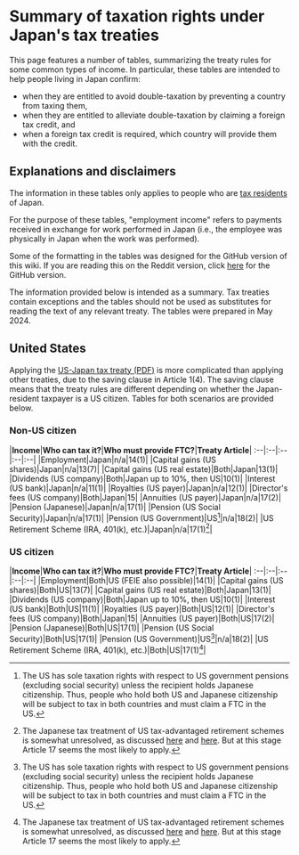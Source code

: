 # Summary of taxation rights under Japan's tax treaties

This page features a number of tables, summarizing the treaty rules for some common types of income. In particular, these tables are intended to help people living in Japan confirm:

- when they are entitled to avoid double-taxation by preventing a country from taxing them, 
- when they are entitled to alleviate double-taxation by claiming a foreign tax credit, and
- when a foreign tax credit is required, which country will provide them with the credit.

## Explanations and disclaimers

The information in these tables only applies to people who are [tax residents](https://japanfinance.github.io/tax/income/#tax-residency) of Japan.

For the purpose of these tables, "employment income" refers to payments received in exchange for work performed in Japan (i.e., the employee was physically in Japan when the work was performed).

Some of the formatting in the tables was designed for the GitHub version of this wiki. If you are reading this on the Reddit version, click [here](https://japanfinance.github.io/tax/income/treatytables) for the GitHub version.

The information provided below is intended as a summary. Tax treaties contain exceptions and the tables should not be used as substitutes for reading the text of any relevant treaty. The tables were prepared in May 2024.

## United States

Applying the [US-Japan tax treaty (PDF)](https://www.mof.go.jp/tax_policy/summary/international/tax_convention/USA_ST_en.pdf) is more complicated than applying other treaties, due to the saving clause in Article 1(4). The saving clause means that the treaty rules are different depending on whether the Japan-resident taxpayer is a US citizen. Tables for both scenarios are provided below.

### Non-US citizen

|**Income**|**Who can tax it?**|**Who must provide FTC?**|**Treaty Article**|
:--|:--|:--|:--|:--|
|Employment|Japan|n/a|14(1)|
|Capital gains (US shares)|Japan|n/a|13(7)|
|Capital gains (US real estate)|Both|Japan|13(1)|
|Dividends (US company)|Both|Japan up to 10%, then US|10(1)|
|Interest (US bank)|Japan|n/a|11(1)|
|Royalties (US payer)|Japan|n/a|12(1)|
|Director's fees (US company)|Both|Japan|15|
|Annuities (US payer)|Japan|n/a|17(2)|
|Pension (Japanese)|Japan|n/a|17(1)|
|Pension (US Social Security)|Japan|n/a|17(1)|
|Pension (US Government)|US[^usgpfn]|n/a|18(2)|
|US Retirement Scheme (IRA, 401(k), etc.)|Japan|n/a|17(1)[^irafn]|

### US citizen

|**Income**|**Who can tax it?**|**Who must provide FTC?**|**Treaty Article**|
:--|:--|:--|:--|:--|
|Employment|Both|US (FEIE also possible)|14(1)|
|Capital gains (US shares)|Both|US|13(7)|
|Capital gains (US real estate)|Both|Japan|13(1)|
|Dividends (US company)|Both|Japan up to 10%, then US|10(1)|
|Interest (US bank)|Both|US|11(1)|
|Royalties (US payer)|Both|US|12(1)|
|Director's fees (US company)|Both|Japan|15|
|Annuities (US payer)|Both|US|17(2)|
|Pension (Japanese)|Both|US|17(1)|
|Pension (US Social Security)|Both|US|17(1)|
|Pension (US Government)|US[^usgpfn]|n/a|18(2)|
|US Retirement Scheme (IRA, 401(k), etc.)|Both|US|17(1)[^irafn]|



[^usgpfn]: The US has sole taxation rights with respect to US government pensions (excluding social security) unless the recipient holds Japanese citizenship. Thus, people who hold both US and Japanese citizenship will be subject to tax in both countries and must claim a FTC in the US.

[^irafn]: The Japanese tax treatment of US tax-advantaged retirement schemes is somewhat unresolved, as discussed [here](https://www.reddit.com/r/JapanFinance/comments/zlaiqx/us_ira_reporting_obligations_in_japan/) and [here](https://www.reddit.com/r/JapanFinance/comments/m4vpfx/most_definitive_answer_on_401kira_treatment_as/). But at this stage Article 17 seems the most likely to apply.
